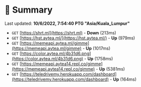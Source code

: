 # 📖 Summary
Last updated: **10/6/2022, 7:54:40 PTG "Asia/Kuala_Lumpur"**

- `GET` [https://shrt.ml](https://shrt.ml) - **Down** (213ms)
- `GET` [https://hst.aytea.ml/](https://hst.aytea.ml/) - **Up** (979ms)
- `GET` [https://memeapi.aytea.ml/gimme](https://memeapi.aytea.ml/gimme) - **Up** (1017ms)
- `GET` [https://color.aytea.ml/4b31d6.png](https://color.aytea.ml/4b31d6.png) - **Up** (1758ms)
- `GET` [https://memeapi.aytea14.repl.co/gimme](https://memeapi.aytea14.repl.co/gimme) - **Up** (5381ms)
- `GET` [https://teledrivemy.herokuapp.com/dashboard](https://teledrivemy.herokuapp.com/dashboard) - **Up** (164ms)
